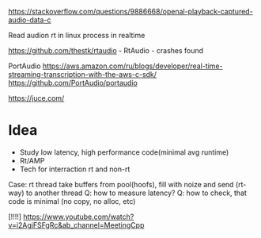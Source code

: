 
https://stackoverflow.com/questions/9886668/openal-playback-captured-audio-data-c

Read audion rt in linux
process in realtime

https://github.com/thestk/rtaudio - RtAudio - crashes found

PortAudio
https://aws.amazon.com/ru/blogs/developer/real-time-streaming-transcription-with-the-aws-c-sdk/
https://github.com/PortAudio/portaudio

https://juce.com/

# Idea
- Study low latency, high performance code(minimal avg runtime)
- Rt/AMP
- Tech for interraction rt and non-rt

Case: rt thread take buffers from pool(hoofs), fill with noize and send (rt-way) to another thread
Q: how to measure latency?
Q: how to check, that code is minimal (no copy, no alloc, etc)

[!!!!]
https://www.youtube.com/watch?v=j2AgjFSFgRc&ab_channel=MeetingCpp